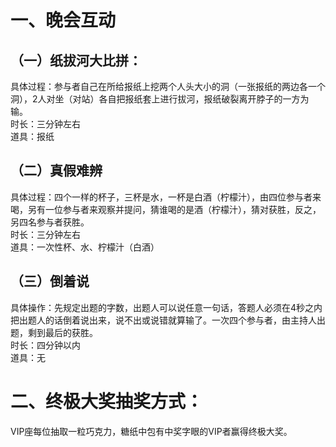 # 一、晚会互动
## （一）纸拔河大比拼：
具体过程：参与者自己在所给报纸上挖两个人头大小的洞（一张报纸的两边各一个洞），2人对坐（对站）各自把报纸套上进行拔河，报纸破裂离开脖子的一方为输。  
时长：三分钟左右  
道具：报纸

## （二）真假难辨
具体过程：四个一样的杯子，三杯是水，一杯是白酒（柠檬汁），由四位参与者来喝，另有一位参与者来观察并提问，猜谁喝的是酒（柠檬汁），猜对获胜，反之，另四名参与者获胜。  
时长：三分钟左右  
道具：一次性杯、水、柠檬汁（白酒）

## （三）倒着说
具体操作：先规定出题的字数，出题人可以说任意一句话，答题人必须在4秒之内把出题人的话倒着说出来，说不出或说错就算输了。一次四个参与者，由主持人出题，剩到最后的获胜。  
时长：四分钟以内  
道具：无


# 二、终极大奖抽奖方式：
VIP座每位抽取一粒巧克力，糖纸中包有中奖字眼的VIP者赢得终极大奖。